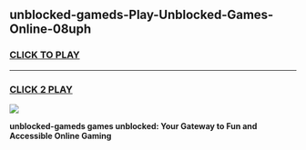 
## unblocked-gameds-Play-Unblocked-Games-Online-08uph
<h3>
<a href="https://premium76.site?title=unblocked-gameds&ref=25A">CLICK TO PLAY</a></h3>
<hr>

<h3>
<a href="https://premium76.site?title=unblocked-gameds&ref=25A">CLICK 2 PLAY</a>
  
</h3>

<a href="https://premium76.site?title=unblocked-gameds&ref=25A"><img src="https://clearcache.store/games.png"></a>


**unblocked-gameds games unblocked: Your Gateway to Fun and Accessible Online Gaming**
